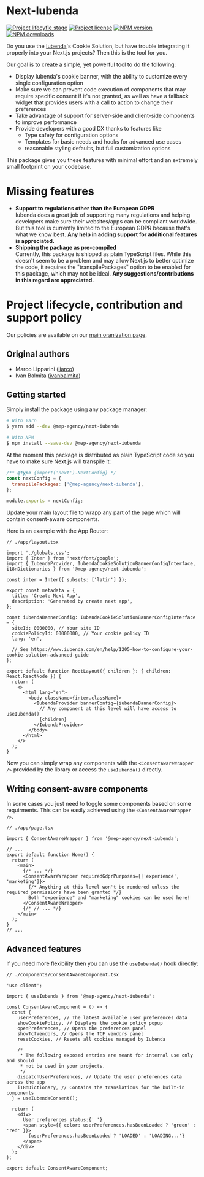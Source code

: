# Next-Iubenda

<span class="badge-lifecycle"><a href="https://github.com/mep-agency#lifecycle-policy" title="Check out our lifecycle stages"><img src="https://img.shields.io/badge/lifecycle-experimental-orange" alt="Project lifecyfle stage" /></a></span>
<span class="badge-license"><a href="https://github.com/mep-agency/next-iubenda" title="View this project on GitHub"><img src="https://img.shields.io/github/license/mep-agency/next-iubenda" alt="Project license" /></a></span>
<span class="badge-npmversion"><a href="https://www.npmjs.com/package/@mep-agency/next-iubenda" title="View this project on NPM"><img src="https://img.shields.io/npm/v/%40mep-agency/next-iubenda" alt="NPM version" /></a></span>
<span class="badge-npmdownloads"><a href="https://www.npmjs.com/package/@mep-agency/next-iubenda" title="View this project on NPM"><img src="https://img.shields.io/npm/dt/%40mep-agency/next-iubenda" alt="NPM downloads" /></a></span>

Do you use the [Iubenda](https://www.iubenda.com/)'s Cookie Solution, but have trouble integrating it properly into your Next.js projects? Then this is the tool for you.

Our goal is to create a simple, yet powerful tool to do the following:

- Display Iubenda's cookie banner, with the ability to customize every single configuration option
- Make sure we can prevent code execution of components that may require specific consent if it's not granted, as well as have a fallback widget that provides users with a call to action to change their preferences
- Take advantage of support for server-side and client-side components to improve performance
- Provide developers with a good DX thanks to features like
  - Type safety for configuration options
  - Templates for basic needs and hooks for advanced use cases
  - reasonable styling defaults, but full customization options

This package gives you these features with minimal effort and an extremely small footprint on your codebase.

# Missing features

- **Support to regulations other than the European GDPR**  
  Iubenda does a great job of supporting many regulations and helping developers make sure their websites/apps can be compliant worldwide. But this tool is currently limited to the European GDPR because that's what we know best. **Any help in adding support for additional features is appreciated.**
- **Shipping the package as pre-compiled**  
  Currently, this package is shipped as plain TypeScript files. While this doesn't seem to be a problem and may allow Next.js to better optimize the code, it requires the "transpilePackages" option to be enabled for this package, which may not be ideal. **Any suggestions/contributions in this regard are appreciated.**

# Project lifecycle, contribution and support policy

Our policies are available on our [main oranization page](https://github.com/mep-agency#projects-lifecycle-contribution-and-support-policy).

## Original authors

- Marco Lipparini ([liarco](https://github.com/liarco))
- Ivan Balmita ([ivanbalmita](https://github.com/ivanbalmita))

## Getting started

Simply install the package using any package manager:

```bash
# With Yarn
$ yarn add --dev @mep-agency/next-iubenda

# With NPM
$ npm install --save-dev @mep-agency/next-iubenda
```

At the moment this package is distributed as plain TypeScript code so you have to make sure Next.js will transpile it:

```js
/** @type {import('next').NextConfig} */
const nextConfig = {
  transpilePackages: ['@mep-agency/next-iubenda'],
};

module.exports = nextConfig;
```

Update your main layout file to wrapp any part of the page which will contain consent-aware components.

Here is an example with the App Router:

```tsx
// ./app/layout.tsx

import './globals.css';
import { Inter } from 'next/font/google';
import { IubendaProvider, IubendaCookieSolutionBannerConfigInterface, i18nDictionaries } from '@mep-agency/next-iubenda';

const inter = Inter({ subsets: ['latin'] });

export const metadata = {
  title: 'Create Next App',
  description: 'Generated by create next app',
};

const iubendaBannerConfig: IubendaCookieSolutionBannerConfigInterface = {
  siteId: 0000000, // Your site ID
  cookiePolicyId: 00000000, // Your cookie policy ID
  lang: 'en',

  // See https://www.iubenda.com/en/help/1205-how-to-configure-your-cookie-solution-advanced-guide
};

export default function RootLayout({ children }: { children: React.ReactNode }) {
  return (
    <>
      <html lang="en">
        <body className={inter.className}>
          <IubendaProvider bannerConfig={iubendaBannerConfig}>
            // Any component at this level will have access to useIubenda()
            {children}
          </IubendaProvider>
        </body>
      </html>
    </>
  );
}
```

Now you can simply wrap any components with the `<ConsentAwareWrapper />` provided by the library or access the `useIubenda()` directly.

## Writing consent-aware components

In some cases you just need to toggle some components based on some requirments. This can be easily achieved using the `<ConsentAwareWrapper />`.

```tsx
// ./app/page.tsx

import { ConsentAwareWrapper } from '@mep-agency/next-iubenda';

// ...
export default function Home() {
  return (
    <main>
      {/* ... */}
      <ConsentAwareWrapper requiredGdprPurposes={['experience', 'marketing']}>
        {/* Anything at this level won't be rendered unless the required permissions have been granted */}
        Both "experience" and "marketing" cookies can be used here!
      </ConsentAwareWrapper>
      {/* // ... */}
    </main>
  );
}
// ...
```

## Advanced features

If you need more flexibility then you can use the `useIubenda()` hook directly:

```tsx
// ./components/ConsentAwareComponent.tsx

'use client';

import { useIubenda } from '@mep-agency/next-iubenda';

const ConsentAwareComponent = () => {
  const {
    userPreferences, // The latest available user preferences data
    showCookiePolicy, // Displays the cookie policy popup
    openPreferences, // Opens the preferences panel
    showTcfVendors, // Opens the TCF vendors panel
    resetCookies, // Resets all cookies managed by Iubenda

    /*
     * The following exposed entries are meant for internal use only and should
     * not be used in your projects.
     */
    dispatchUserPreferences, // Update the user preferences data across the app
    i18nDictionary, // Contains the translations for the built-in components
  } = useIubendaConsent();

  return (
    <div>
      User preferences status:{' '}
      <span style={{ color: userPreferences.hasBeenLoaded ? 'green' : 'red' }}>
        {userPreferences.hasBeenLoaded ? 'LOADED' : 'LOADING...'}
      </span>
    </div>
  );
};

export default ConsentAwareComponent;
```
